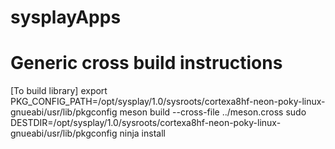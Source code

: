 # sysplayApps

# Generic cross build instructions
[To build library]
export PKG_CONFIG_PATH=/opt/sysplay/1.0/sysroots/cortexa8hf-neon-poky-linux-gnueabi/usr/lib/pkgconfig
meson build --cross-file ../meson.cross 
sudo DESTDIR=/opt/sysplay/1.0/sysroots/cortexa8hf-neon-poky-linux-gnueabi/usr/lib/pkgconfig ninja install
